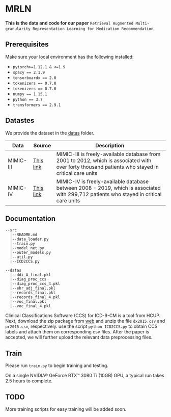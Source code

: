# MRLN
**This is the data and code for our paper** `Retrieval Augmented Multi-granularity Representation Learning for Medication Recommendation`.

## Prerequisites

Make sure your local environment has the following installed:


* `pytorch>=1.12.1 & <=1.9`
* `spacy == 2.1.9`
* `tensorboardx == 2.0`
* `tokenizers == 0.7.0`
* `tokenizers == 0.7.0`
* `numpy == 1.15.1`
* `python == 3.7`
* `transformers == 2.9.1`

## Datastes

We provide the dataset in the [datas](datas/) folder.

| Data      | Source                                                   | Description                                                  |
| --------- | -------------------------------------------------------- | ------------------------------------------------------------ |
| MIMIC-III | [This link](https://physionet.org/content/mimiciii/1.4/) | MIMIC-III is freely-available database from 2001 to 2012, which is associated with over forty thousand patients who stayed in critical care units |
| MIMIC-IV  | [This link](https://physionet.org/content/mimiciv/2.2/)  | MIMIC-IV is freely-available database between 2008 - 2019, which is associated with 299,712 patients who stayed in critical care units |

## Documentation

```
--src
  │--README.md
  │--data_loader.py
  │--train.py
  │--model_net.py
  │--outer_models.py
  │--util.py
  |--ICD2CCS.py
  
--datas
  │--ddi_A_final.pkl
  |--diag_proc_ccs
  |--diag_proc_ccs_4.pkl
  |--ehr_adj_final.pkl
  |--records_final.pkl
  |--records_final_4.pkl
  |--voc_final.pkl
  |--voc_final_4.pkl

```


Clinical Classifications Software (CCS) for ICD-9-CM is a tool from HCUP.
Next, download the zip package from [web](https://www.hcup-us.ahrq.gov/toolssoftware/ccs/Single_Level_CCS_2015.zip) and unzip the file ```dx2015.csv``` and ```pr2015.csv```, respectively. 
use the script ```python ICD2CCS.py``` to obtain CCS labels and attach them on corresponding csv files. After the paper is accepted, we will further upload the relevant data preprocessing files.

## Train

Please run `train.py` to begin training and testing.

On a single NVIDIA® GeForce RTX™ 3080 Ti (10GB) GPU, a typical run takes 2.5 hours to complete.

## TODO
More training scripts for easy training will be added soon.

